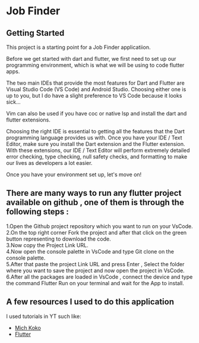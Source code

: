 # Job Finder



## Getting Started

This project is a starting point for a Job Finder applicatiion.

Before we get started with dart and flutter, we first need to set up our programming environment, which is what we will be using to code flutter apps.

The two main IDEs that provide the most features for Dart and Flutter are Visual Studio Code (VS Code) and Android Studio. Choosing either one is up to you, but I do have a slight preference to VS Code because it looks sick...

Vim can also be used if you have coc or native lsp and install the dart and flutter extensions.

Choosing the right IDE is essential to getting all the features that the Dart programming language provides us with. Once you have your IDE / Text Editor, make sure you install the Dart extension and the Flutter extension. With these extensions, our IDE / Text Editor will perform extremely detailed error checking, type checking, null safety checks, and formatting to make our lives as developers a lot easier.

Once you have your environment set up, let's move on!

## There are many ways to run any flutter project available on github , one of them is through the following steps :

1.Open the Github project repository which you want to run on your VsCode.  
2.On the top right corner Fork the project and after that click on the green button representing to download the code.  
3.Now copy the Project Link URL.  
4.Now open the console palette in VsCode and type Git clone on the console palette.  
5.After that paste the project Link URL and press Enter , Select the folder where you want to save the project and now open the project in VsCode.  
6.After all the packages are loaded in VsCode , connect the device and type the command Flutter Run on your terminal and wait for the App to install.  

## A few resources I used to do this application

I used tutorials in YT such like:

- [Mich Koko](https://www.youtube.com/@createdbykoko)
- [Flutter](https://www.youtube.com/@flutterdev)
